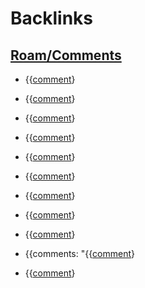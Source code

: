 
# Backlinks
## [Roam/Comments](<Roam/Comments.md>)
- {{[comment](<comment.md>)}

- {{[comment](<comment.md>)}

- {{[comment](<comment.md>)}

- {{[comment](<comment.md>)}

- {{[comment](<comment.md>)}

- {{[comment](<comment.md>)}

- {{[comment](<comment.md>)}

- {{[comment](<comment.md>)}

- {{[comment](<comment.md>)}

- {{comments: "{{[comment](<comment.md>)}

- {{[comment](<comment.md>)}

